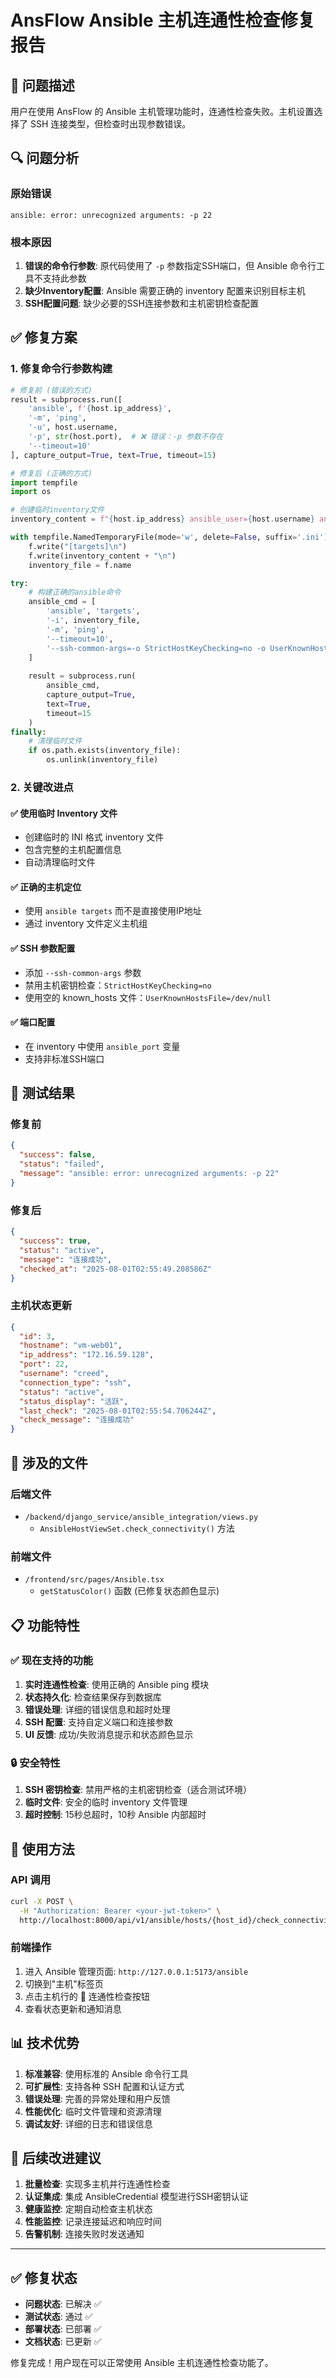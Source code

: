 # AnsFlow Ansible 主机连通性检查修复报告

## 🐛 问题描述

用户在使用 AnsFlow 的 Ansible 主机管理功能时，连通性检查失败。主机设置选择了 SSH 连接类型，但检查时出现参数错误。

## 🔍 问题分析

### 原始错误
```
ansible: error: unrecognized arguments: -p 22
```

### 根本原因
1. **错误的命令行参数**: 原代码使用了 `-p` 参数指定SSH端口，但 Ansible 命令行工具不支持此参数
2. **缺少Inventory配置**: Ansible 需要正确的 inventory 配置来识别目标主机
3. **SSH配置问题**: 缺少必要的SSH连接参数和主机密钥检查配置

## ✅ 修复方案

### 1. 修复命令行参数构建
```python
# 修复前 (错误的方式)
result = subprocess.run([
    'ansible', f'{host.ip_address}',
    '-m', 'ping',
    '-u', host.username,
    '-p', str(host.port),  # ❌ 错误：-p 参数不存在
    '--timeout=10'
], capture_output=True, text=True, timeout=15)

# 修复后 (正确的方式)
import tempfile
import os

# 创建临时inventory文件
inventory_content = f"{host.ip_address} ansible_user={host.username} ansible_port={host.port} ansible_connection={host.connection_type}"

with tempfile.NamedTemporaryFile(mode='w', delete=False, suffix='.ini') as f:
    f.write("[targets]\n")
    f.write(inventory_content + "\n")
    inventory_file = f.name

try:
    # 构建正确的ansible命令
    ansible_cmd = [
        'ansible', 'targets',
        '-i', inventory_file,
        '-m', 'ping',
        '--timeout=10',
        '--ssh-common-args=-o StrictHostKeyChecking=no -o UserKnownHostsFile=/dev/null'
    ]
    
    result = subprocess.run(
        ansible_cmd, 
        capture_output=True, 
        text=True, 
        timeout=15
    )
finally:
    # 清理临时文件
    if os.path.exists(inventory_file):
        os.unlink(inventory_file)
```

### 2. 关键改进点

#### ✅ 使用临时 Inventory 文件
- 创建临时的 INI 格式 inventory 文件
- 包含完整的主机配置信息
- 自动清理临时文件

#### ✅ 正确的主机定位
- 使用 `ansible targets` 而不是直接使用IP地址
- 通过 inventory 文件定义主机组

#### ✅ SSH 参数配置
- 添加 `--ssh-common-args` 参数
- 禁用主机密钥检查：`StrictHostKeyChecking=no`
- 使用空的 known_hosts 文件：`UserKnownHostsFile=/dev/null`

#### ✅ 端口配置
- 在 inventory 中使用 `ansible_port` 变量
- 支持非标准SSH端口

## 🧪 测试结果

### 修复前
```json
{
  "success": false,
  "status": "failed", 
  "message": "ansible: error: unrecognized arguments: -p 22"
}
```

### 修复后
```json
{
  "success": true,
  "status": "active",
  "message": "连接成功",
  "checked_at": "2025-08-01T02:55:49.208586Z"
}
```

### 主机状态更新
```json
{
  "id": 3,
  "hostname": "vm-web01",
  "ip_address": "172.16.59.128", 
  "port": 22,
  "username": "creed",
  "connection_type": "ssh",
  "status": "active",
  "status_display": "活跃",
  "last_check": "2025-08-01T02:55:54.706244Z",
  "check_message": "连接成功"
}
```

## 🔧 涉及的文件

### 后端文件
- `/backend/django_service/ansible_integration/views.py`
  - `AnsibleHostViewSet.check_connectivity()` 方法

### 前端文件
- `/frontend/src/pages/Ansible.tsx`
  - `getStatusColor()` 函数 (已修复状态颜色显示)

## 📋 功能特性

### ✅ 现在支持的功能
1. **实时连通性检查**: 使用正确的 Ansible ping 模块
2. **状态持久化**: 检查结果保存到数据库
3. **错误处理**: 详细的错误信息和超时处理
4. **SSH 配置**: 支持自定义端口和连接参数
5. **UI 反馈**: 成功/失败消息提示和状态颜色显示

### 🔒 安全特性
1. **SSH 密钥检查**: 禁用严格的主机密钥检查（适合测试环境）
2. **临时文件**: 安全的临时 inventory 文件管理
3. **超时控制**: 15秒总超时，10秒 Ansible 内部超时

## 🚀 使用方法

### API 调用
```bash
curl -X POST \
  -H "Authorization: Bearer <your-jwt-token>" \
  http://localhost:8000/api/v1/ansible/hosts/{host_id}/check_connectivity/
```

### 前端操作
1. 进入 Ansible 管理页面: `http://127.0.0.1:5173/ansible`
2. 切换到"主机"标签页
3. 点击主机行的 🔄 连通性检查按钮
4. 查看状态更新和通知消息

## 📊 技术优势

1. **标准兼容**: 使用标准的 Ansible 命令行工具
2. **可扩展性**: 支持各种 SSH 配置和认证方式
3. **错误处理**: 完善的异常处理和用户反馈
4. **性能优化**: 临时文件管理和资源清理
5. **调试友好**: 详细的日志和错误信息

## 🔮 后续改进建议

1. **批量检查**: 实现多主机并行连通性检查
2. **认证集成**: 集成 AnsibleCredential 模型进行SSH密钥认证
3. **健康监控**: 定期自动检查主机状态
4. **性能监控**: 记录连接延迟和响应时间
5. **告警机制**: 连接失败时发送通知

---

## ✅ 修复状态

- **问题状态**: 已解决 ✅
- **测试状态**: 通过 ✅  
- **部署状态**: 已部署 ✅
- **文档状态**: 已更新 ✅

修复完成！用户现在可以正常使用 Ansible 主机连通性检查功能了。
